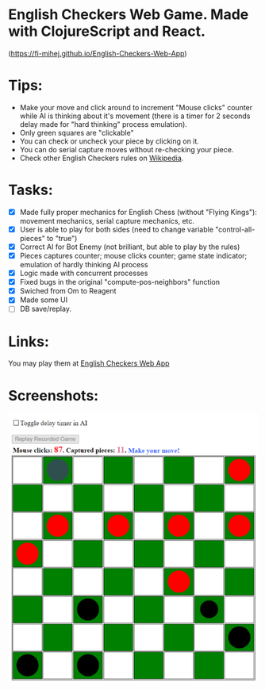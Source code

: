 English Checkers Web Game. Made with ClojureScript and React.
====================================
(https://fi-mihej.github.io/English-Checkers-Web-App)

# Tips:
* Make your move and click around to increment "Mouse clicks" counter while AI is thinking about it's movement (there is a timer for 2 seconds delay made for "hard thinking" process emulation).
* Only green squares are "clickable"
* You can check or uncheck your piece by clicking on it.
* You can do serial capture moves without re-checking your piece.
* Check other English Checkers rules on [Wikipedia](https://en.wikipedia.org/wiki/English_draughts).

# Tasks:
- [x] Made fully proper mechanics for English Chess (without "Flying Kings"): movement mechanics, serial capture mechanics, etc.
- [x] User is able to play for both sides (need to change variable "control-all-pieces" to "true")
- [x] Correct AI for Bot Enemy (not brilliant, but able to play by the rules)
- [x] Pieces captures counter; mouse clicks counter; game state indicator; emulation of hardly thinking AI process
- [x] Logic made with concurrent processes 
- [x] Fixed bugs in the original "compute-pos-neighbors" function
- [x] Swiched from Om to Reagent
- [x] Made some UI
- [ ] DB save/replay.

# Links:
You may play them at [English Checkers Web App](https://fi-mihej.github.io/English-Checkers-Web-App)

# Screenshots:
![Alt text](https://github.com/FI-Mihej/English-Checkers-Web-App/blob/gh-pages/screenshot-main.png?raw=true "Checkers Screenshot")
